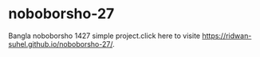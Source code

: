 # noboborsho-27
Bangla noboborsho 1427 simple project.click here to visite  https://ridwan-suhel.github.io/noboborsho-27/.
